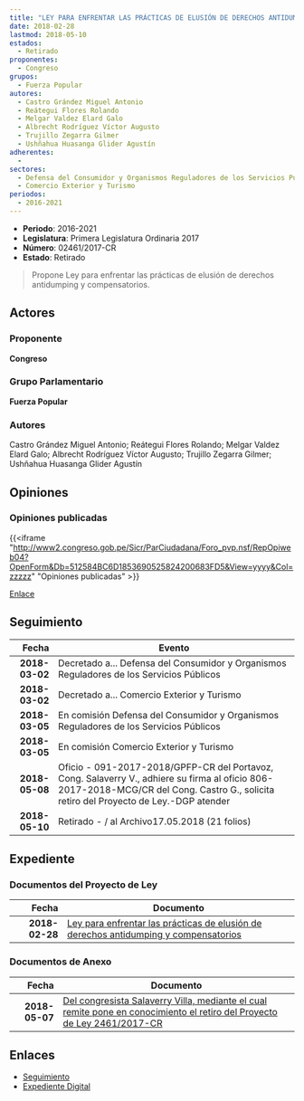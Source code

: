 ```yaml
---
title: "LEY PARA ENFRENTAR LAS PRÁCTICAS DE ELUSIÓN DE DERECHOS ANTIDUMPING Y COMPENSATORIOS"
date: 2018-02-28
lastmod: 2018-05-10
estados: 
  - Retirado
proponentes: 
  - Congreso
grupos: 
  - Fuerza Popular
autores: 
  - Castro Grández Miguel Antonio
  - Reátegui Flores Rolando
  - Melgar Valdez Elard Galo
  - Albrecht Rodríguez Víctor Augusto
  - Trujillo Zegarra Gilmer
  - Ushñahua Huasanga Glider Agustín
adherentes: 
  - 
sectores: 
  - Defensa del Consumidor y Organismos Reguladores de los Servicios Públicos
  - Comercio Exterior y Turismo
periodos: 
  - 2016-2021
---
```


- **Periodo**: 2016-2021
- **Legislatura**: Primera Legislatura Ordinaria 2017
- **Número**: 02461/2017-CR
- **Estado**: Retirado

> Propone Ley para enfrentar las prácticas de elusión de derechos antidumping y compensatorios.


## Actores

### Proponente

**Congreso**

### Grupo Parlamentario

**Fuerza Popular**

### Autores

Castro Grández Miguel Antonio; Reátegui Flores Rolando; Melgar Valdez Elard Galo; Albrecht Rodríguez Víctor Augusto; Trujillo Zegarra Gilmer; Ushñahua Huasanga Glider Agustín


## Opiniones

### Opiniones publicadas

{{<iframe "http://www2.congreso.gob.pe/Sicr/ParCiudadana/Foro_pvp.nsf/RepOpiweb04?OpenForm&Db=512584BC6D1853690525824200683FD5&View=yyyy&Col=zzzzz" "Opiniones publicadas" >}}

[Enlace](http://www2.congreso.gob.pe/Sicr/ParCiudadana/Foro_pvp.nsf/RepOpiweb04?OpenForm&Db=512584BC6D1853690525824200683FD5&View=yyyy&Col=zzzzz)

## Seguimiento

| Fecha | Evento |
|------:|--------|
| **2018-03-02** | Decretado a... Defensa del Consumidor y Organismos Reguladores de los Servicios Públicos|
| **2018-03-02** | Decretado a... Comercio Exterior y Turismo|
| **2018-03-05** | En comisión Defensa del Consumidor y Organismos Reguladores de los Servicios Públicos|
| **2018-03-05** | En comisión Comercio Exterior y Turismo|
| **2018-05-08** | Oficio - 091-2017-2018/GPFP-CR del Portavoz, Cong. Salaverry V., adhiere su firma al oficio 806-2017-2018-MCG/CR del Cong. Castro G., solicita retiro del Proyecto de Ley.-DGP atender|
| **2018-05-10** | Retirado - / al Archivo17.05.2018 (21 folios)|


## Expediente


### Documentos del Proyecto de Ley

| Fecha | Documento |
|------:|--------|
| **2018-02-28** | [Ley para enfrentar las prácticas de elusión de derechos antidumping y compensatorios](http://www.leyes.congreso.gob.pe/Documentos/2016_2021/Proyectos_de_Ley_y_de_Resoluciones_Legislativas/PL0246120180228.pdf) |

### Documentos de Anexo

| Fecha | Documento |
|------:|--------|
| **2018-05-07** | [Del congresista Salaverry Villa, mediante el cual remite pone en conocimiento el retiro del Proyecto de Ley 2461/2017-CR](http://www.leyes.congreso.gob.pe/Documentos/2016_2021/Oficios/Grupos_Parlamentarios/OFICIO-091-2017-2018-GPFP-CR.pdf) |

## Enlaces 

- [Seguimiento](http://www2.congreso.gob.pe/Sicr/TraDocEstProc/CLProLey2016.nsf/f7fff46988ca05b1052578e100829cc7/610f2a245d4e5750052582420060a40c?OpenDocument)
- [Expediente Digital](http://www2.congreso.gob.pe/Sicr/TraDocEstProc/CLProLey2016.nsf/f7fff46988ca05b1052578e100829cc7/610f2a245d4e5750052582420060a40c?OpenDocument&Click=05257FB7005EB655.eb71d0cf91d8294e05256cdf006b5706/$Body/0.1C6C)
